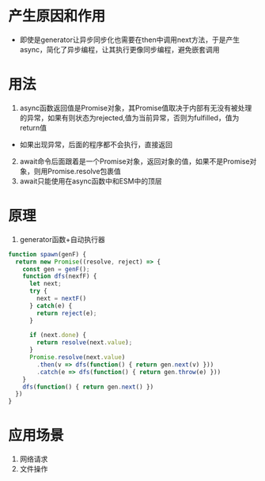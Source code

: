 # 产生原因和作用
- 即使是generator让异步同步化也需要在then中调用next方法，于是产生async，简化了异步编程，让其执行更像同步编程，避免嵌套调用

# 用法
1. async函数返回值是Promise对象，其Promise值取决于内部有无没有被处理的异常，如果有则状态为rejected,值为当前异常，否则为fulfilled，值为return值
  - 如果出现异常，后面的程序都不会执行，直接返回
2. await命令后面跟着是一个Promise对象，返回对象的值，如果不是Promise对象，则用Promise.resolve包裹值
3. await只能使用在async函数中和ESM中的顶层

# 原理
1. generator函数+自动执行器
```js
function spawn(genF) {
  return new Promise((resolve, reject) => {
    const gen = genF();
    function dfs(nexfF) {
      let next;
      try {
        next = nextF()
      } catch(e) {
        return reject(e);
      }
      
      if (next.done) {
        return resolve(next.value);
      }
      Promise.resolve(next.value)
        .then(v => dfs(function() { return gen.next(v) }))
        .catch(e => dfs(function() { return gen.throw(e) }))
    }
    dfs(function() { return gen.next() })
  })
}
```

# 应用场景
1. 网络请求
2. 文件操作